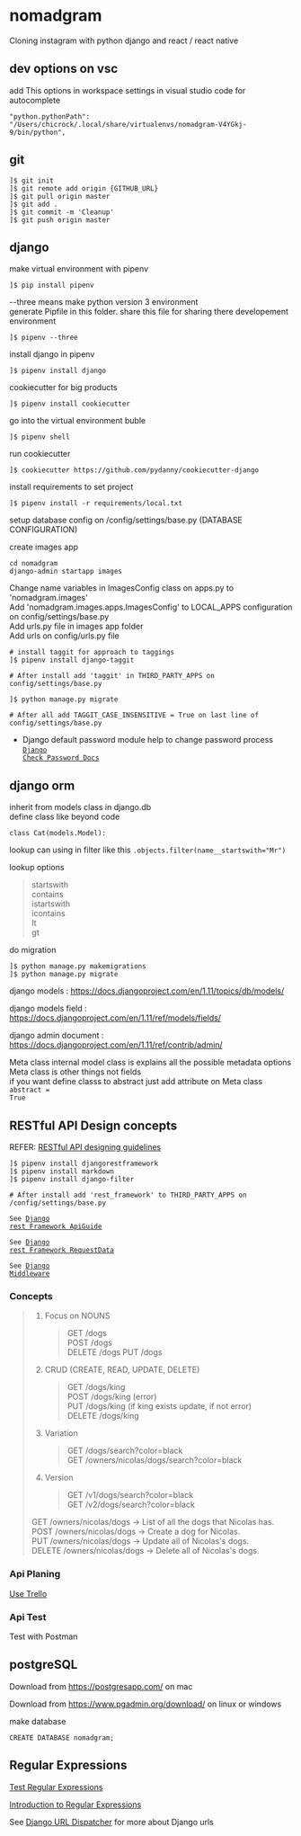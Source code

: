 # nomadgram

Cloning instagram with python django and react / react native

## dev options on vsc

add This options in workspace settings in visual studio code for autocomplete

<pre>
<code>"python.pythonPath": "/Users/chicrock/.local/share/virtualenvs/nomadgram-V4YGkj-9/bin/python",</code>
</pre>

## git

<pre>
<code>]$ git init 
]$ git remote add origin {GITHUB_URL}
]$ git pull origin master
]$ git add .
]$ git commit -m 'Cleanup'
]$ git push origin master</code>
</pre>

## django

make virtual environment with pipenv

<pre><code>]$ pip install pipenv</code></pre>

--three means make python version 3 environment<br>
generate Pipfile in this folder. share this file for sharing there developement environment

<pre><code>]$ pipenv --three</code></pre>

install django in pipenv

<pre><code>]$ pipenv install django</code></pre>

cookiecutter for big products

<pre><code>]$ pipenv install cookiecutter</code></pre>

go into the virtual environment buble

<pre><code>]$ pipenv shell</code></pre>

run cookiecutter

<pre>
<code>]$ cookiecutter https://github.com/pydanny/cookiecutter-django</code>
</pre>

install requirements to set project

<pre><code>]$ pipenv install -r requirements/local.txt</code></pre>

setup database config on /config/settings/base.py (DATABASE CONFIGURATION)

create images app

<pre>
<code>cd nomadgram
django-admin startapp images</code>
</pre>

Change name variables in ImagesConfig class on apps.py to 'nomadgram.images'<br>
Add 'nomadgram.images.apps.ImagesConfig' to LOCAL_APPS configuration on config/settings/base.py<br>
Add urls.py file in images app folder<br>
Add urls on config/urls.py file

<pre>
<code># install taggit for approach to taggings
]$ pipenv install django-taggit

# After install add 'taggit' in THIRD_PARTY_APPS on config/settings/base.py

]$ python manage.py migrate

# After all add TAGGIT_CASE_INSENSITIVE = True on last line of config/settings/base.py
</code></pre>

*   Django default password module help to change password process<br>
    <code>[Django Check Password Docs](https://docs.djangoproject.com/en/1.11/ref/contrib/auth/#django.contrib.auth.models.User.check_password)</code>

## django orm

inherit from models class in django.db<br>
define class like beyond code

<pre><code>class Cat(models.Model):</code></pre>

lookup can using in filter like this <code>.objects.filter(name\_\_startswith="Mr")</code>

lookup options<br>

> startswith<br>
> contains<br>
> istartswith<br>
> icontains<br>
> lt<br>
> gt

do migration

<pre>
<code>]$ python manage.py makemigrations
]$ python manage.py migrate</code>
</pre>

django models : https://docs.djangoproject.com/en/1.11/topics/db/models/

django models field : https://docs.djangoproject.com/en/1.11/ref/models/fields/

django admin document : https://docs.djangoproject.com/en/1.11/ref/contrib/admin/

Meta class internal model class is explains all the possible metadata options<br>
Meta class is other things not fields<br>
if you want define classs to abstract just add attribute on Meta class <code>abstract = True</code>

## RESTful API Design concepts

REFER: [RESTful API designing guidelines](https://hackernoon.com/restful-api-designing-guidelines-the-best-practices-60e1d954e7c9)

<pre><code>]$ pipenv install djangorestframework
]$ pipenv install markdown
]$ pipenv install django-filter

# After install add 'rest_framework' to THIRD_PARTY_APPS on /config/settings/base.py
</code></pre>

<code>See [Django rest Framework ApiGuide](http://www.django-rest-framework.org/api-guide/serializers/)</code>

<code>See [Django rest Framework RequestData](http://www.django-rest-framework.org/api-guide/requests/#data)</code>

<code>See [Django Middleware](https://docs.djangoproject.com/en/1.11/ref/request-response/#attributes-set-by-middleware)</code>

### Concepts

> 1.  Focus on NOUNS
>     > GET /dogs <br>
>     > POST /dogs <br>
>     > DELETE /dogs
>     > PUT /dogs <br>
> 2.  CRUD (CREATE, READ, UPDATE, DELETE)
>     > GET /dogs/king <br>
>     > POST /dogs/king (error)<br>
>     > PUT /dogs/king (if king exists update, if not error)<br>
>     > DELETE /dogs/king
> 3.  Variation
>     > GET /dogs/search?color=black <br>
>     > GET /owners/nicolas/dogs/search?color=black
> 4.  Version
>     > GET /v1/dogs/search?color=black<br>
>     > GET /v2/dogs/search?color=black
>
> GET /owners/nicolas/dogs -> List of all the dogs that Nicolas has.<br>
> POST /owners/nicolas/dogs -> Create a dog for Nicolas.<br>
> PUT /owners/nicolas/dogs -> Update all of Nicolas's dogs.<br>
> DELETE /owners/nicolas/dogs -> Delete all of Nicolas's dogs.

### Api Planing

[Use Trello](https://trello.com/b/iZEc0d2S)

### Api Test

Test with Postman

## postgreSQL

Download from https://postgresapp.com/ on mac

Download from https://www.pgadmin.org/download/ on linux or windows

make database

<pre><code>CREATE DATABASE nomadgram;</code></pre>

## Regular Expressions

[Test Regular Expressions](https://regex101.com/)

[Introduction to Regular Expressions](https://regexone.com/)

See [Django URL Dispatcher](https://docs.djangoproject.com/en/2.0/topics/http/urls/) for more about Django urls
